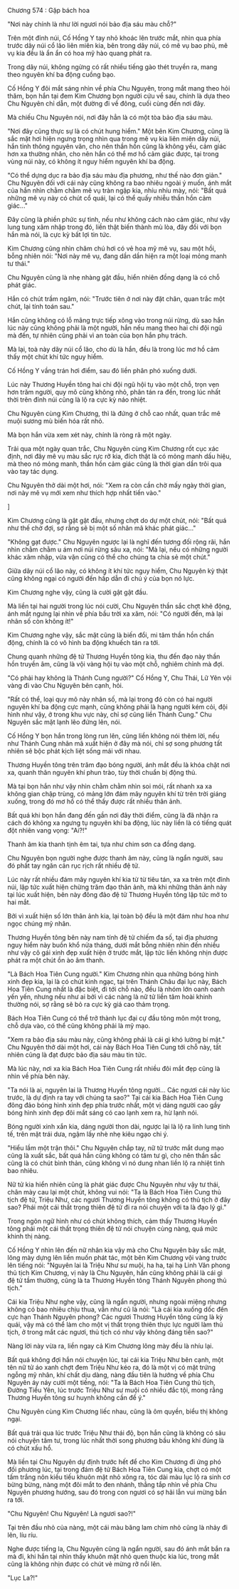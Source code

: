 




Chương 574 : Gặp bách hoa


"Nơi này chính là như lời ngươi nói bảo địa sáu màu chỗ?"

Trên một đỉnh núi, Cố Hồng Y tay nhỏ khoác lên trước mắt, nhìn qua phía trước dãy núi cổ lão liên miên kia, bên trong dãy núi, có mê vụ bao phủ, mê vụ kia đều là ẩn ẩn có hoa mỹ hào quang phát ra.

Trong dãy núi, không ngừng có rất nhiều tiếng gào thét truyền ra, mang theo nguyên khí ba động cuồng bạo.

Cố Hồng Y đôi mắt sáng nhìn về phía Chu Nguyên, trong mắt mang theo hỏi thăm, bọn hắn tại đem Kim Chương bọn người cứu về sau, chính là dựa theo Chu Nguyên chỉ dẫn, một đường đi về đông, cuối cùng đến nơi đây.

Mà chiếu Chu Nguyên nói, nơi đây hẳn là có một tòa bảo địa sáu màu.

"Nơi đây cũng thực sự là có chút hung hiểm." Một bên Kim Chương, cũng là sắc mặt hơi hiện ngưng trọng nhìn qua trong mê vụ kia liên miên dãy núi, hắn tinh thông nguyên văn, cho nên thần hồn cũng là không yếu, cảm giác hơn xa thường nhân, cho nên hắn có thể mơ hồ cảm giác được, tại trong vùng núi này, có không ít nguy hiểm nguyên khí ba động.

"Có thể dựng dục ra bảo địa sáu màu địa phương, như thế nào đơn giản." Chu Nguyên đối với cái này cũng không ra bao nhiêu ngoài ý muốn, ánh mắt của hắn nhìn chằm chằm mê vụ tràn ngập kia, nhíu nhíu mày, nói: "Bất quá những mê vụ này có chút cổ quái, lại có thể quấy nhiễu thần hồn cảm giác..."

Đây cũng là phiền phức sự tình, nếu như không cách nào cảm giác, như vậy lung tung xâm nhập trong đó, liền thật biến thành mù lòa, đây đối với bọn hắn mà nói, là cực kỳ bất lợi tin tức.

Kim Chương cũng nhìn chăm chú hơi có vẻ hoa mỹ mê vụ, sau một hồi, bỗng nhiên nói: "Nơi này mê vụ, đang dần dần hiện ra một loại mỏng manh tư thái."

Chu Nguyên cũng là nhẹ nhàng gật đầu, hiển nhiên đồng dạng là có chỗ phát giác.

Hắn có chút trầm ngâm, nói: "Trước tiên ở nơi này đặt chân, quan trắc một chút, lại tính toán sau."

Hắn cũng không có lỗ mãng trực tiếp xông vào trong núi rừng, dù sao hắn lúc này cũng không phải là một người, hắn nếu mang theo hai chi đội ngũ mà đến, tự nhiên cũng phải vì an toàn của bọn hắn phụ trách.

Mà lại, toà này dãy núi cổ lão, cho dù là hắn, đều là trong lúc mơ hồ cảm thấy một chút khí tức nguy hiểm.

Cố Hồng Y vầng trán hơi điểm, sau đó liền phân phó xuống dưới.

Lúc này Thương Huyền tông hai chi đội ngũ hội tụ vào một chỗ, trọn vẹn hơn trăm người, quy mô cũng không nhỏ, phân tán ra đến, trong lúc nhất thời trên đỉnh núi cũng là lộ ra cực kỳ náo nhiệt.

Chu Nguyên cùng Kim Chương, thì là đứng ở chỗ cao nhất, quan trắc mê muội sương mù biến hóa rất nhỏ.

Mà bọn hắn vừa xem xét này, chính là ròng rã một ngày.

Trải qua một ngày quan trắc, Chu Nguyên cùng Kim Chương rốt cục xác định, nơi đây mê vụ màu sắc rực rỡ kia, đích thật là có mỏng manh dấu hiệu, mà theo nó mỏng manh, thần hồn cảm giác cũng là thời gian dần trôi qua vào tay tác dụng.

Chu Nguyên thở dài một hơi, nói: "Xem ra còn cần chờ mấy ngày thời gian, nơi này mê vụ mới xem như thích hợp nhất tiến vào."

]

Kim Chương cũng là gật gật đầu, nhưng chợt do dự một chút, nói: "Bất quá như thế chờ đợi, sợ rằng sẽ bị một số nhân mã khác phát giác..."

"Không gạt được." Chu Nguyên ngược lại là nghĩ đến tương đối rộng rãi, hắn nhìn chằm chằm u ám nơi núi rừng sâu xa, nói: "Mà lại, nếu có những người khác xâm nhập, vừa vặn cũng có thể cho chúng ta chia sẻ một chút."

Giữa dãy núi cổ lão này, có không ít khí tức nguy hiểm, Chu Nguyên kỳ thật cũng không ngại có người đến hấp dẫn đi chú ý của bọn nó lực.

Kim Chương nghe vậy, cũng là cười gật gật đầu.

Mà liền tại hai người trong lúc nói cười, Chu Nguyên thần sắc chợt khẽ động, ánh mắt ngưng lại nhìn về phía bầu trời xa xăm, nói: "Có người đến, mà lại nhân số còn không ít!"

Kim Chương nghe vậy, sắc mặt cũng là biến đổi, mi tâm thần hồn chấn động, chính là có vô hình ba động khuếch tán ra tới.

Chung quanh những đệ tử Thương Huyền tông kia, thu đến đạo này thần hồn truyền âm, cũng là vội vàng hội tụ vào một chỗ, nghiêm chỉnh mà đợi.

"Có phải hay không là Thánh Cung người?" Cố Hồng Y, Chu Thái, Lữ Yên vội vàng đi vào Chu Nguyên bên cạnh, hỏi.

"Rất có thể, loại quy mô này nhân số, mà lại trong đó còn có hai người nguyên khí ba động cực mạnh, cũng không phải là hạng người kém cỏi, đội hình như vậy, ở trong khu vực này, chỉ sợ cũng liền Thánh Cung." Chu Nguyên sắc mặt lạnh lẽo đứng lên, nói.

Cố Hồng Y bọn hắn trong lòng run lên, cũng liền không nói thêm lời, nếu như Thánh Cung nhân mã xuất hiện ở đây mà nói, chỉ sợ song phương tất nhiên sẽ bộc phát kịch liệt sống mái với nhau.

Thương Huyền tông trên trăm đạo bóng người, ánh mắt đều là khóa chặt nơi xa, quanh thân nguyên khí phun trào, tùy thời chuẩn bị động thủ.

Mà tại bọn hắn như vậy nhìn chằm chằm nhìn soi mói, rất nhanh xa xa không gian chập trùng, có mảng lớn đám mây nguyên khí từ trên trời giáng xuống, trong đó mơ hồ có thể thấy được rất nhiều thân ảnh.

Bất quá khi bọn hắn đang đến gần nơi đây thời điểm, cũng là đã nhận ra cách đó không xa ngưng tụ nguyên khí ba động, lúc này liền là có tiếng quát đột nhiên vang vọng: "Ai?!"

Thanh âm kia thanh tịnh êm tai, tựa như chim sơn ca đồng dạng.

Chu Nguyên bọn người nghe được thanh âm này, cũng là ngẩn người, sau đó phất tay ngăn cản rục rịch rất nhiều đệ tử.

Lúc này rất nhiều đám mây nguyên khí kia từ từ tiêu tán, xa xa trên một đỉnh núi, lập tức xuất hiện chừng trăm đạo thân ảnh, mà khi những thân ảnh này tại lúc xuất hiện, bên này đông đảo đệ tử Thương Huyền tông lập tức mở to hai mắt.

Bởi vì xuất hiện số lớn thân ảnh kia, lại toàn bộ đều là một đám như hoa như ngọc chúng mỹ nhân.

Thương Huyền tông bên này nam tính đệ tử chiếm đa số, tại địa phương nguy hiểm này buồn khổ nửa tháng, dưới mắt bỗng nhiên nhìn đến nhiều như vậy cô gái xinh đẹp xuất hiện ở trước mắt, lập tức liền không nhịn được phát ra một chút ồn ào âm thanh.

"Là Bách Hoa Tiên Cung người." Kim Chương nhìn qua những bóng hình xinh đẹp kia, lại là có chút kinh ngạc, tại trên Thánh Châu đại lục này, Bách Hoa Tiên Cung nhất là đặc biệt, đi tới chỗ nào, đều là nhóm lớn oanh oanh yến yến, nhưng nếu như ai bởi vì các nàng là nữ tử liền tâm hoài khinh thường nói, sợ rằng sẽ bỏ ra cực kỳ giá cao thảm trọng.

Bách Hoa Tiên Cung có thể trở thành lục đại cự đầu tông môn một trong, chỗ dựa vào, có thể cũng không phải là mỹ mạo.

"Xem ra bảo địa sáu màu này, cũng không phải là cái gì khó lường bí mật." Chu Nguyên thở dài một hơi, cái này Bách Hoa Tiên Cung tới chỗ này, tất nhiên cũng là đạt được bảo địa sáu màu tin tức.

Mà lúc này, nơi xa kia Bách Hoa Tiên Cung rất nhiều đôi mắt đẹp cũng là nhìn về phía bên này.

"Ta nói là ai, nguyên lai là Thương Huyền tông người... Các ngươi cái này lúc trước, là dự định ra tay với chúng ta sao?" Tại cái kia Bách Hoa Tiên Cung đông đảo bóng hình xinh đẹp phía trước nhất, một vị dáng người cao gầy bóng hình xinh đẹp đôi mắt sáng có cao lạnh xem ra, hừ lạnh nói.

Bóng người xinh xắn kia, dáng người thon dài, ngược lại là lộ ra linh lung tinh tế, trên mặt trái dưa, ngậm lấy nhè nhẹ kiêu ngạo chi ý.

"Hiểu lầm một trận thôi." Chu Nguyên chắp tay, nữ tử trước mắt dung mạo cũng là xuất sắc, bất quá hắn cũng không có tâm tư gì, cho nên thần sắc cũng là có chút bình thản, cũng không vì nó dung nhan liền lộ ra nhiệt tình bao nhiêu.

Nữ tử kia hiển nhiên cũng là phát giác được Chu Nguyên như vậy tư thái, chân mày cau lại một chút, không vui nói: "Ta là Bách Hoa Tiên Cung thủ tịch đệ tử, Triệu Như, các ngươi Thương Huyền tông không có thủ tịch ở đây sao? Phái một cái thất trọng thiên đệ tử đi ra nói chuyện với ta là đạo lý gì."

Trong ngôn ngữ hình như có chút không thích, cảm thấy Thương Huyền tông phái một cái thất trọng thiên đệ tử nói chuyện cùng nàng, quá mức khinh thị nàng.

Cố Hồng Y nhìn lên đến nữ nhân kia vậy mà cho Chu Nguyên bày sắc mặt, lông mày dựng lên liền muốn phát tác, một bên Kim Chương vội vàng trước lên tiếng nói: "Nguyên lai là Triệu Như sư muội, ha ha, tại hạ Linh Văn phong thủ tịch Kim Chương, vị này là Chu Nguyên, hắn cũng không phải là cái gì đệ tử tầm thường, cũng là ta Thương Huyền tông Thánh Nguyên phong thủ tịch."

Cái kia Triệu Như nghe vậy, cũng là ngẩn người, nhưng ngoài miệng nhưng không có bao nhiêu chịu thua, vẫn như cũ là nói: "Là cái kia xuống dốc đến cực hạn Thánh Nguyên phong? Các ngươi Thương Huyền tông cũng là kỳ quái, vậy mà có thể làm cho một vị thất trọng thiên thực lực người làm thủ tịch, ở trong mắt các ngươi, thủ tịch có như vậy không đáng tiền sao?"

Nàng lời này vừa ra, liền ngay cả Kim Chương lông mày đều là nhíu lại.

Bất quá không đợi hắn nói chuyện lúc, tại cái kia Triệu Như bên cạnh, một tên nữ tử áo xanh chợt đem Triệu Như kéo ra, đó là một vị có mặt trứng ngỗng mỹ nhân, khí chất dịu dàng, nàng đầu tiên là hướng về phía Chu Nguyên áy náy cười một tiếng, nói: "Ta là Bách Hoa Tiên Cung thủ tịch, Đường Tiểu Yên, lúc trước Triệu Như sư muội có nhiều đắc tội, mong rằng Thương Huyền tông sư huynh không cần để ý."

Chu Nguyên cùng Kim Chương liếc nhau, cũng là ôm quyền, biểu thị không ngại.

Bất quá trải qua lúc trước Triệu Như thái độ, bọn hắn cũng là không có sâu nói chuyện tâm tư, trong lúc nhất thời song phương bầu không khí đúng là có chút xấu hổ.

Mà liền tại Chu Nguyên dự định trước hết để cho Kim Chương đi ứng phó đối phương lúc, tại trong đám đệ tử Bách Hoa Tiên Cung kia, chợt có một tấm trắng nõn kiều tiếu khuôn mặt nhỏ xông ra, tóc dài màu lục lộ ra sinh cơ bừng bừng, nàng một đôi mắt to đen nhánh, thẳng tắp nhìn về phía Chu Nguyên phương hướng, sau đó trong con ngươi có sợ hãi lẫn vui mừng bắn ra tới.

"Chu Nguyên! Chu Nguyên! Là ngươi sao?!"

Tại trên đầu nhỏ của nàng, một cái màu băng lam chim nhỏ cũng là nhảy đi lên, líu ríu.

Nghe được tiếng la, Chu Nguyên cũng là ngẩn người, sau đó ánh mắt bắn ra mà đi, khi hắn tại nhìn thấy khuôn mặt nhỏ quen thuộc kia lúc, trong mắt cũng là không nhịn được có chút vẻ mừng rỡ nổi lên.

"Lục La?!"




